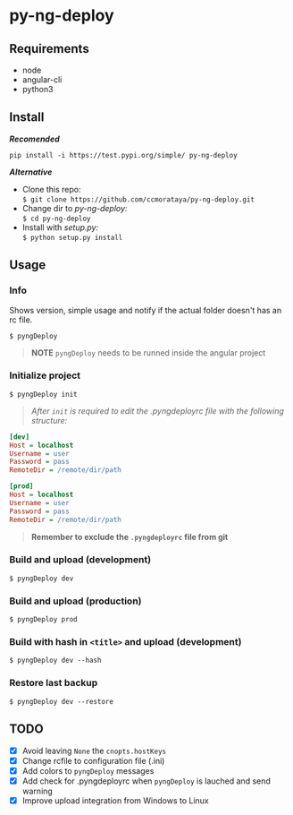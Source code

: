 # py-ng-deploy

## Requirements
* node
* angular-cli
* python3

## Install
**_Recomended_**
```
pip install -i https://test.pypi.org/simple/ py-ng-deploy
```
**_Alternative_**
* Clone this repo:  
`$ git clone https://github.com/ccmorataya/py-ng-deploy.git`
* Change dir to _py-ng-deploy:_  
`$ cd py-ng-deploy`
* Install with _setup.py:_  
`$ python setup.py install`

## Usage
### Info
Shows version, simple usage and notify if the actual folder doesn't has an rc file.
```
$ pyngDeploy
```

> **NOTE** `pyngDeploy` needs to be runned inside the angular project

### Initialize project
```
$ pyngDeploy init
```

>_After `init` is required to edit the .pyngdeployrc file with the following structure:_

```ini
[dev]
Host = localhost
Username = user
Password = pass
RemoteDir = /remote/dir/path

[prod]
Host = localhost
Username = user
Password = pass
RemoteDir = /remote/dir/path
```

> **Remember to exclude the `.pyngdeployrc` file from git**

### Build and upload (development)
```
$ pyngDeploy dev
```

### Build and upload (production)
```
$ pyngDeploy prod
```

### Build with hash in `<title>` and upload (development)
```
$ pyngDeploy dev --hash
```

### Restore last backup
```
$ pyngDeploy dev --restore
```

## TODO
- [X] Avoid leaving `None` the `cnopts.hostKeys`
- [X] Change rcfile to configuration file (.ini)
- [X] Add colors to `pyngDeploy` messages
- [X] Add check for .pyngdeployrc when `pyngDeploy` is lauched and send warning
- [X] Improve upload integration from Windows to Linux
